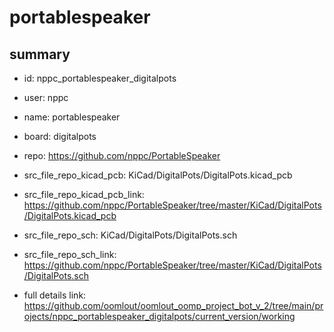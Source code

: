 # portablespeaker
 
## summary 
* id: nppc_portablespeaker_digitalpots
* user: nppc
* name: portablespeaker
* board: digitalpots
* repo: https://github.com/nppc/PortableSpeaker
* src_file_repo_kicad_pcb: KiCad/DigitalPots/DigitalPots.kicad_pcb
* src_file_repo_kicad_pcb_link: https://github.com/nppc/PortableSpeaker/tree/master/KiCad/DigitalPots/DigitalPots.kicad_pcb


* src_file_repo_sch: KiCad/DigitalPots/DigitalPots.sch
* src_file_repo_sch_link: https://github.com/nppc/PortableSpeaker/tree/master/KiCad/DigitalPots/DigitalPots.sch
* full details link: https://github.com/oomlout/oomlout_oomp_project_bot_v_2/tree/main/projects/nppc_portablespeaker_digitalpots/current_version/working  







